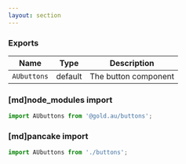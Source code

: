```yaml
---
layout: section
---
```


### Exports

| Name       | Type    | Description
|------------|---------|-----------------------------------------------------------------------------
| `AUbuttons` | default | The button component

### [md]node_modules import

```jsx
import AUbuttons from '@gold.au/buttons';
```

### [md]pancake import

```jsx
import AUbuttons from './buttons';
```
